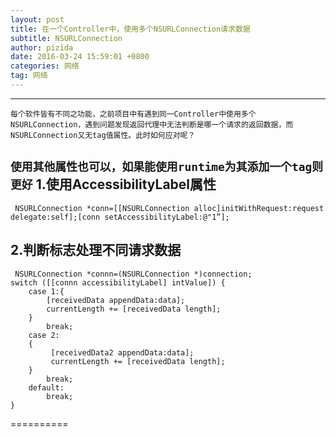 ```yaml
---
layout: post
title: 在一个Controller中，使用多个NSURLConnection请求数据
subtitle: NSURLConnection
author: pizida
date: 2016-03-24 15:59:01 +0800
categories: 网络
tag: 网络
---
```

---

    每个软件皆有不同之功能，之前项目中有遇到同一Controller中使用多个NSURLConnection，遇到问题发现返回代理中无法判断是哪一个请求的返回数据，而NSURLConnection又无tag值属性。此时如何应对呢？
`使用其他属性也可以，如果能使用runtime为其添加一个tag则更好`
**1.使用AccessibilityLabel属性**
---
     NSURLConnection *conn=[[NSURLConnection alloc]initWithRequest:request delegate:self];[conn setAccessibilityLabel:@"1”];
**2.判断标志处理不同请求数据**
---
     NSURLConnection *connn=(NSURLConnection *)connection;
    switch ([[connn accessibilityLabel] intValue]) {
        case 1:{
            [receivedData appendData:data];
            currentLength += [receivedData length];
        }
            break;
        case 2:
        {
             [receivedData2 appendData:data];
             currentLength += [receivedData length];
        }
            break;
        default:
            break;
    }
==========
